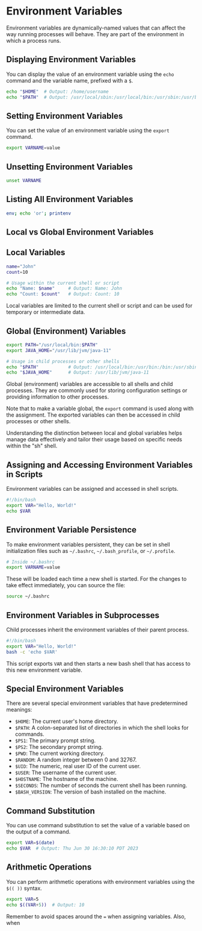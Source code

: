 # Environment Variables

Environment variables are dynamically-named values that can affect the way running processes will behave. They are part of the environment in which a process runs.

## Displaying Environment Variables

You can display the value of an environment variable using the `echo` command and the variable name, prefixed with a `$`.

```sh
echo "$HOME"  # Output: /home/username
echo "$PATH"  # Output: /usr/local/sbin:/usr/local/bin:/usr/sbin:/usr/bin:/sbin:/bin
```

## Setting Environment Variables

You can set the value of an environment variable using the `export` command.

```sh
export VARNAME=value
```

## Unsetting Environment Variables


```sh
unset VARNAME
```

## Listing All Environment Variables


```sh
env; echo 'or'; printenv
```

## Local vs Global Environment Variables


## Local Variables

```sh
name="John"
count=10

# Usage within the current shell or script
echo "Name: $name"     # Output: Name: John
echo "Count: $count"   # Output: Count: 10
```

Local variables are limited to the current shell or script and can be used for temporary or intermediate data.

## Global (Environment) Variables

```sh
export PATH="/usr/local/bin:$PATH"
export JAVA_HOME="/usr/lib/jvm/java-11"

# Usage in child processes or other shells
echo "$PATH"           # Output: /usr/local/bin:/usr/bin:/bin:/usr/sbin:/sbin
echo "$JAVA_HOME"      # Output: /usr/lib/jvm/java-11
```

Global (environment) variables are accessible to all shells and child processes. They are commonly used for storing configuration settings or providing information to other processes.

Note that to make a variable global, the `export` command is used along with the assignment. The exported variables can then be accessed in child processes or other shells.

Understanding the distinction between local and global variables helps manage data effectively and tailor their usage based on specific needs within the "sh" shell.

## Assigning and Accessing Environment Variables in Scripts

Environment variables can be assigned and accessed in shell scripts.

```sh
#!/bin/bash
export VAR="Hello, World!"
echo $VAR
```

## Environment Variable Persistence

To make environment variables persistent, they can be set in shell initialization files such as `~/.bashrc`, `~/.bash_profile`, or `~/.profile`.

```sh
# Inside ~/.bashrc
export VARNAME=value
```

These will be loaded each time a new shell is started. For the changes to take effect immediately, you can source the file:

```sh
source ~/.bashrc
```

## Environment Variables in Subprocesses

Child processes inherit the environment variables of their parent process.

```sh
#!/bin/bash
export VAR="Hello, World!"
bash -c 'echo $VAR'
```

This script exports `VAR` and then starts a new bash shell that has access to this new environment variable.

## Special Environment Variables

There are several special environment variables that have predetermined meanings:

- `$HOME`: The current user's home directory.
- `$PATH`: A colon-separated list of directories in which the shell looks for commands.
- `$PS1`: The primary prompt string.
- `$PS2`: The secondary prompt string.
- `$PWD`: The current working directory.
- `$RANDOM`: A random integer between 0 and 32767.
- `$UID`: The numeric, real user ID of the current user.
- `$USER`: The username of the current user.
- `$HOSTNAME`: The hostname of the machine.
- `$SECONDS`: The number of seconds the current shell has been running.
- `$BASH_VERSION`: The version of bash installed on the machine.

## Command Substitution

You can use command substitution to set the value of a variable based on the output of a command.

```sh
export VAR=$(date)
echo $VAR  # Output: Thu Jun 30 16:30:10 PDT 2023
```

## Arithmetic Operations

You can perform arithmetic operations with environment variables using the `$(( ))` syntax.

```sh
export VAR=5
echo $((VAR+5))  # Output: 10
```

Remember to avoid spaces around the `=` when assigning variables. Also, when